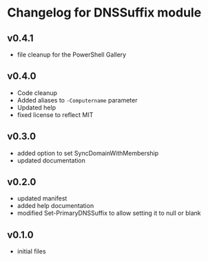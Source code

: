 # Changelog for DNSSuffix module

## v0.4.1

+ file cleanup for the PowerShell Gallery

## v0.4.0

+ Code cleanup
+ Added aliases to `-Computername` parameter
+ Updated help
+ fixed license to reflect MIT

## v0.3.0

+ added option to set SyncDomainWithMembership
+ updated documentation

## v0.2.0

+ updated manifest
+ added help documentation
+ modified Set-PrimaryDNSSuffix to allow setting it to null or blank

## v0.1.0

+ initial files